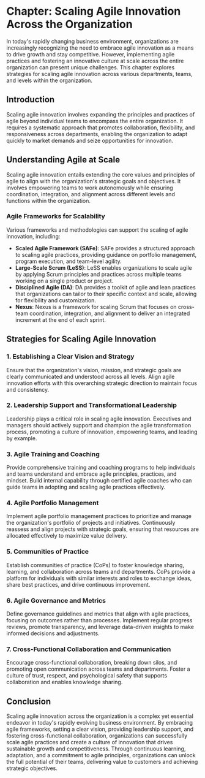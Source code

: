 Chapter: Scaling Agile Innovation Across the Organization
=========================================================

In today's rapidly changing business environment, organizations are increasingly recognizing the need to embrace agile innovation as a means to drive growth and stay competitive. However, implementing agile practices and fostering an innovative culture at scale across the entire organization can present unique challenges. This chapter explores strategies for scaling agile innovation across various departments, teams, and levels within the organization.

**Introduction**
----------------

Scaling agile innovation involves expanding the principles and practices of agile beyond individual teams to encompass the entire organization. It requires a systematic approach that promotes collaboration, flexibility, and responsiveness across departments, enabling the organization to adapt quickly to market demands and seize opportunities for innovation.

**Understanding Agile at Scale**
--------------------------------

Scaling agile innovation entails extending the core values and principles of agile to align with the organization's strategic goals and objectives. It involves empowering teams to work autonomously while ensuring coordination, integration, and alignment across different levels and functions within the organization.

### **Agile Frameworks for Scalability**

Various frameworks and methodologies can support the scaling of agile innovation, including:

* **Scaled Agile Framework (SAFe)**: SAFe provides a structured approach to scaling agile practices, providing guidance on portfolio management, program execution, and team-level agility.
* **Large-Scale Scrum (LeSS)**: LeSS enables organizations to scale agile by applying Scrum principles and practices across multiple teams working on a single product or project.
* **Disciplined Agile (DA)**: DA provides a toolkit of agile and lean practices that organizations can tailor to their specific context and scale, allowing for flexibility and customization.
* **Nexus**: Nexus is a framework for scaling Scrum that focuses on cross-team coordination, integration, and alignment to deliver an integrated increment at the end of each sprint.

**Strategies for Scaling Agile Innovation**
-------------------------------------------

### **1. Establishing a Clear Vision and Strategy**

Ensure that the organization's vision, mission, and strategic goals are clearly communicated and understood across all levels. Align agile innovation efforts with this overarching strategic direction to maintain focus and consistency.

### **2. Leadership Support and Transformational Leadership**

Leadership plays a critical role in scaling agile innovation. Executives and managers should actively support and champion the agile transformation process, promoting a culture of innovation, empowering teams, and leading by example.

### **3. Agile Training and Coaching**

Provide comprehensive training and coaching programs to help individuals and teams understand and embrace agile principles, practices, and mindset. Build internal capability through certified agile coaches who can guide teams in adopting and scaling agile practices effectively.

### **4. Agile Portfolio Management**

Implement agile portfolio management practices to prioritize and manage the organization's portfolio of projects and initiatives. Continuously reassess and align projects with strategic goals, ensuring that resources are allocated effectively to maximize value delivery.

### **5. Communities of Practice**

Establish communities of practice (CoPs) to foster knowledge sharing, learning, and collaboration across teams and departments. CoPs provide a platform for individuals with similar interests and roles to exchange ideas, share best practices, and drive continuous improvement.

### **6. Agile Governance and Metrics**

Define governance guidelines and metrics that align with agile practices, focusing on outcomes rather than processes. Implement regular progress reviews, promote transparency, and leverage data-driven insights to make informed decisions and adjustments.

### **7. Cross-Functional Collaboration and Communication**

Encourage cross-functional collaboration, breaking down silos, and promoting open communication across teams and departments. Foster a culture of trust, respect, and psychological safety that supports collaboration and enables knowledge sharing.

**Conclusion**
--------------

Scaling agile innovation across the organization is a complex yet essential endeavor in today's rapidly evolving business environment. By embracing agile frameworks, setting a clear vision, providing leadership support, and fostering cross-functional collaboration, organizations can successfully scale agile practices and create a culture of innovation that drives sustainable growth and competitiveness. Through continuous learning, adaptation, and a commitment to agile principles, organizations can unlock the full potential of their teams, delivering value to customers and achieving strategic objectives.
